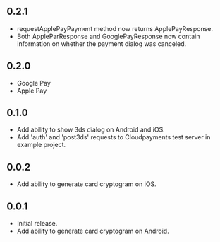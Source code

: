 ## 0.2.1
* requestApplePayPayment method now returns ApplePayResponse.
* Both AppleParResponse and GooglePayResponse now contain information on whether the payment dialog was canceled.

## 0.2.0
* Google Pay
* Apple Pay

## 0.1.0
* Add ability to show 3ds dialog on Android and iOS.
* Add 'auth' and 'post3ds' requests to Cloudpayments test server in example project.

## 0.0.2
* Add ability to generate card cryptogram on iOS.

## 0.0.1
* Initial release.
* Add ability to generate card cryptogram on Android.

